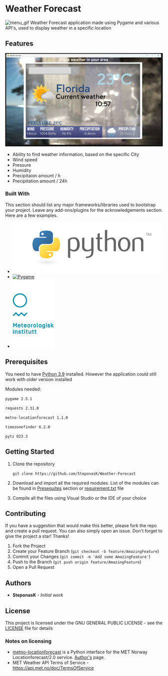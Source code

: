 # Weather Forecast
![menu_gif](ReadMe/menu_gif.gif)
Weather Forecast application made using Pygame and various API's, used to display weather in a specific location

## Features
 ![menu2_picture](Readme_resources/menu2.png)
- Ability to find weather information, based on the specific City
- Wind speed
- Pressure
- Humidity
- Precipitaion amount / h
- Precipitation amount / 24h
### Built With

This section should list any major frameworks/libraries used to bootstrap your project. Leave any add-ons/plugins for the acknowledgements section. Here are a few examples.

* [![Python](Readme_resources/python.png)](https://www.python.org/downloads/)
*  [![Pygame](Readme_resources/pygame.png)](https://www.pygame.org/download.shtml)
* [![MET_API](Readme_resources/met_api.png)](https://api.met.no/)

<a id="prerequisites"></a>
## Prerequisites 
You need to have [Python 3.9](https://www.python.org/downloads/release/python-390/) installed. However the application could still work with older version installed

Modules needed:
```
pygame 2.5.1
```
```
requests 2.31.0
```
```
metno-locationforecast 1.1.0
```
```
timezonefinder 6.2.0
```
```
pytz 023.3
```


## Getting Started    
1. Clone the repository
    ```
    git clone https://github.com/SteponasK/Weather-Forecast
    ```
2. Download and import all  the required modules. List of the modules can be found in [Presequites](#prerequisites) section or [requirement.txt](requirements.txt) file


3. Compile all the files using Visual Studio or the IDE of your choice

## Contributing

If you have a suggestion that would make this better, please fork the repo and create a pull request. You can also simply open an issue.
Don't forget to give the project a star! Thanks!

1. Fork the Project
2. Create your Feature Branch (`git checkout -b feature/AmazingFeature`)
3. Commit your Changes (`git commit -m 'Add some AmazingFeature'`)
4. Push to the Branch (`git push origin feature/AmazingFeature`)
5. Open a Pull Request


## Authors

* **SteponasK** - *Initial work* 

## License

This project is licensed under the GNU GENERAL PUBLIC LICENSE - see the [LICENSE](LICENSE) file for details

### Notes on licensing
 * [metno-locationforecast](https://github.com/Rory-Sullivan/metno-locationforecast) is a Python interface for the MET Norway Locationforecast/2.0 service. [Author's](https://github.com/Rory-Sullivan) page.
* MET Weather API Terms of Service - https://api.met.no/doc/TermsOfService

